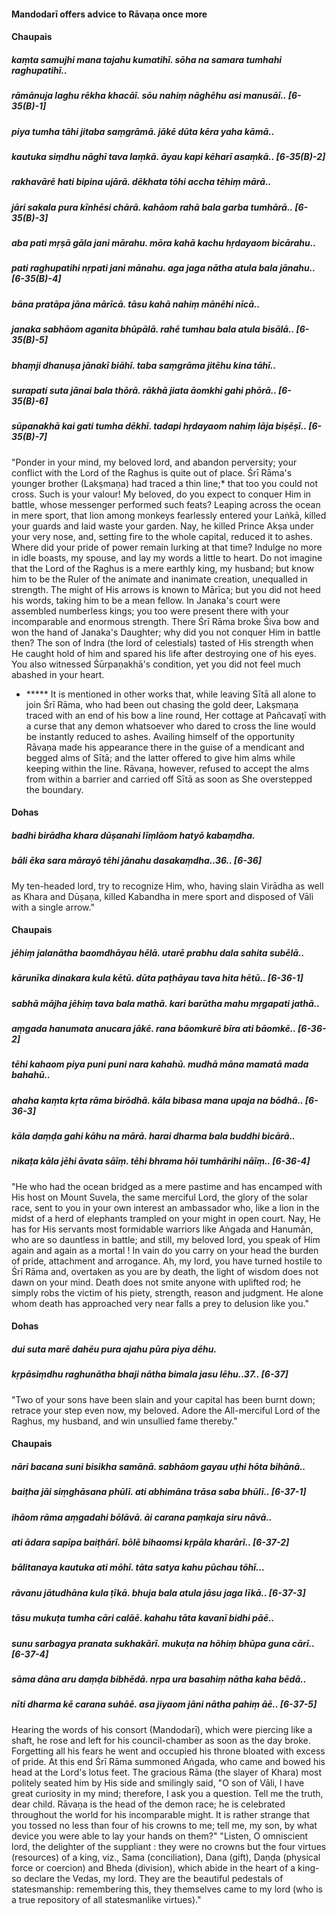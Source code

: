 #### Mandodarī offers advice to Rāvaṇa once more

#### Chaupais

##### kaṃta samujhi mana tajahu kumatihī. sōha na samara tumhahi raghupatihī..
##### rāmānuja laghu rēkha khacāī. sōu nahiṃ nāghēhu asi manusāī.. [6-35(B)-1]
##### piya tumha tāhi jitaba saṃgrāmā. jākē dūta kēra yaha kāmā..
##### kautuka siṃdhu nāghī tava laṃkā. āyau kapi kēharī asaṃkā.. [6-35(B)-2]
##### rakhavārē hati bipina ujārā. dēkhata tōhi accha tēhiṃ mārā..
##### jāri sakala pura kīnhēsi chārā. kahāom rahā bala garba tumhārā.. [6-35(B)-3]
##### aba pati mṛṣā gāla jani mārahu. mōra kahā kachu hṛdayaom bicārahu..
##### pati raghupatihi nṛpati jani mānahu. aga jaga nātha atula bala jānahu.. [6-35(B)-4]
##### bāna pratāpa jāna mārīcā. tāsu kahā nahiṃ mānēhi nīcā..
##### janaka sabhāom aganita bhūpālā. rahē tumhau bala atula bisālā.. [6-35(B)-5]
##### bhaṃji dhanuṣa jānakī biāhī. taba saṃgrāma jitēhu kina tāhī..
##### surapati suta jānai bala thōrā. rākhā jiata āomkhi gahi phōrā.. [6-35(B)-6]
##### sūpanakhā kai gati tumha dēkhī. tadapi hṛdayaom nahiṃ lāja biṣēṣī.. [6-35(B)-7]

"Ponder in your mind, my beloved lord, and abandon perversity; your conflict with the Lord of the Raghus is quite out of place. Śrī Rāma's younger brother (Lakṣmaṇa) had traced a thin line;* that too you could not cross. Such is your valour! My beloved, do you expect to conquer Him in battle, whose messenger performed such feats? Leaping across the ocean in mere sport, that lion among monkeys fearlessly entered your Laṅkā, killed your guards and laid waste your garden. Nay, he killed Prince Akṣa under your very nose, and, setting fire to the whole capital, reduced it to ashes. Where did your pride of power remain lurking at that time? Indulge no more in idle boasts, my spouse, and lay my words a little to heart. Do not imagine that the Lord of the Raghus is a mere earthly king, my husband; but know him to be the Ruler of the animate and inanimate creation, unequalled in strength. The might of His arrows is known to Mārīca; but you did not heed his words, taking him to be a mean fellow. In Janaka's court were assembled numberless kings; you too were present there with your incomparable and enormous strength. There Śrī Rāma broke Śiva bow and won the hand of Janaka's Daughter; why did you not conquer Him in battle then? The son of Indra (the lord of celestials) tasted of His strength when He caught hold of him and spared his life after destroying one of his eyes. You also witnessed Śūrpaṇakhā's condition, yet you did not feel much abashed in your heart.

- ***** It is mentioned in other works that, while leaving Sītā all alone to join Śrī Rāma, who had been out chasing the gold deer, Lakṣmaṇa traced with an end of his bow a line round, Her cottage at Pañcavaṭī with a curse that any demon whatsoever who dared to cross the line would be instantly reduced to ashes. Availing himself of the opportunity Rāvaṇa made his appearance there in the guise of a mendicant and begged alms of Sītā; and the latter offered to give him alms while keeping within the line. Rāvaṇa, however, refused to accept the alms from within a barrier and carried off Sītā as soon as She overstepped the boundary.

#### Dohas

##### badhi birādha khara dūṣanahi līṃlāom hatyō kabaṃdha.
##### bāli ēka sara mārayō tēhi jānahu dasakaṃdha..36.. [6-36]

My ten-headed lord, try to recognize Him, who, having slain Virādha as well as Khara and Dūṣaṇa, killed Kabandha in mere sport and disposed of Vāli with a single arrow."

#### Chaupais

##### jēhiṃ jalanātha baomdhāyau hēlā. utarē prabhu dala sahita subēlā..
##### kārunīka dinakara kula kētū. dūta paṭhāyau tava hita hētū.. [6-36-1]
##### sabhā mājha jēhiṃ tava bala mathā. kari barūtha mahu mṛgapati jathā..
##### aṃgada hanumata anucara jākē. rana bāomkurē bīra ati bāomkē.. [6-36-2]
##### tēhi kahaom piya puni puni nara kahahū. mudhā māna mamatā mada bahahū..
##### ahaha kaṃta kṛta rāma birōdhā. kāla bibasa mana upaja na bōdhā.. [6-36-3]
##### kāla daṃḍa gahi kāhu na mārā. harai dharma bala buddhi bicārā..
##### nikaṭa kāla jēhi āvata sāīṃ. tēhi bhrama hōi tumhārihi nāīṃ.. [6-36-4]

"He who had the ocean bridged as a mere pastime and has encamped with His host on Mount Suvela, the same merciful Lord, the glory of the solar race, sent to you in your own interest an ambassador who, like a lion in the midst of a herd of elephants trampled on your might in open court. Nay, He has for His servants most formidable warriors like Aṅgada and Hanumān, who are so dauntless in battle; and still, my beloved lord, you speak of Him again and again as a mortal ! In vain do you carry on your head the burden of pride, attachment and arrogance. Ah, my lord, you have turned hostile to Śrī Rāma and, overtaken as you are by death, the light of wisdom does not dawn on your mind. Death does not smite anyone with uplifted rod; he simply robs the victim of his piety, strength, reason and judgment. He alone whom death has approached very near falls a prey to delusion like you."

#### Dohas

##### dui suta marē dahēu pura ajahu pūra piya dēhu.
##### kṛpāsiṃdhu raghunātha bhaji nātha bimala jasu lēhu..37.. [6-37]

"Two of your sons have been slain and your capital has been burnt down; retrace your step even now, my beloved. Adore the All-merciful Lord of the Raghus, my husband, and win unsullied fame thereby."

#### Chaupais

##### nāri bacana suni bisikha samānā. sabhāom gayau uṭhi hōta bihānā..
##### baiṭha jāi siṃghāsana phūlī. ati abhimāna trāsa saba bhūlī.. [6-37-1]
##### ihāom rāma aṃgadahi bōlāvā. āi carana paṃkaja siru nāvā..
##### ati ādara sapīpa baiṭhārī. bōlē bihaomsi kṛpāla kharārī.. [6-37-2]
##### bālitanaya kautuka ati mōhī. tāta satya kahu pūchau tōhī...
##### rāvanu jātudhāna kula ṭīkā. bhuja bala atula jāsu jaga līkā.. [6-37-3]
##### tāsu mukuṭa tumha cāri calāē. kahahu tāta kavanī bidhi pāē..
##### sunu sarbagya pranata sukhakārī. mukuṭa na hōhiṃ bhūpa guna cārī.. [6-37-4]
##### sāma dāna aru daṃḍa bibhēdā. nṛpa ura basahiṃ nātha kaha bēdā..
##### nīti dharma kē carana suhāē. asa jiyaom jāni nātha pahiṃ āē.. [6-37-5]

Hearing the words of his consort (Mandodarī), which were piercing like a shaft, he rose and left for his council-chamber as soon as the day broke. Forgetting all his fears he went and occupied his throne bloated with excess of pride. At this end Śrī Rāma summoned Aṅgada, who came and bowed his head at the Lord's lotus feet. The gracious Rāma (the slayer of Khara) most politely seated him by His side and smilingly said, "O son of Vāli, I have great curiosity in my mind; therefore, I ask you a question. Tell me the truth, dear child. Rāvaṇa is the head of the demon race; he is celebrated throughout the world for his incomparable might. It is rather strange that you tossed no less than four of his crowns to me; tell me, my son, by what device you were able to lay your hands on them?" "Listen, O omniscient lord, the delighter of the suppliant : they were no crowns but the four virtues (resources) of a king, viz., Sama (conciliation), Dana (gift), Daṇḍa (physical force or coercion) and Bheda (division), which abide in the heart of a king- so declare the Vedas, my lord. They are the beautiful pedestals of statesmanship: remembering this, they themselves came to my lord (who is a true repository of all statesmanlike virtues)."